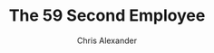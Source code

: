 ---
layout: episode
title: "The 59 Second Employee"
slug: "6"
explicit: false
author: "Chris Alexander"
summary: "A critique of the One Minute Manager"
description: "This book is a mimic and parody of the One Minute Manager series, helping employees stay one step ahead of their One Minute-adhering boss."
has_image: false
duration: "2:02"
length: 4089607
book:
    title: "The 59 Second Employee"
    author: "Andre"
    link: "http://g.chris-alexander.co.uk?id=1274X516320&xs=1&url=https%3A%2F%2Fwww.amazon.co.uk%2F59-Second-Employee-Second-One-Minute-Manager%2Fdp%2F0595145000%2Fref%3Dsr_1_1%3Fdchild%3D1%26keywords%3Dthe%2B59%2Bsecond%2Bemployee%26qid%3D1593970331%26sr%3D8-1"
---